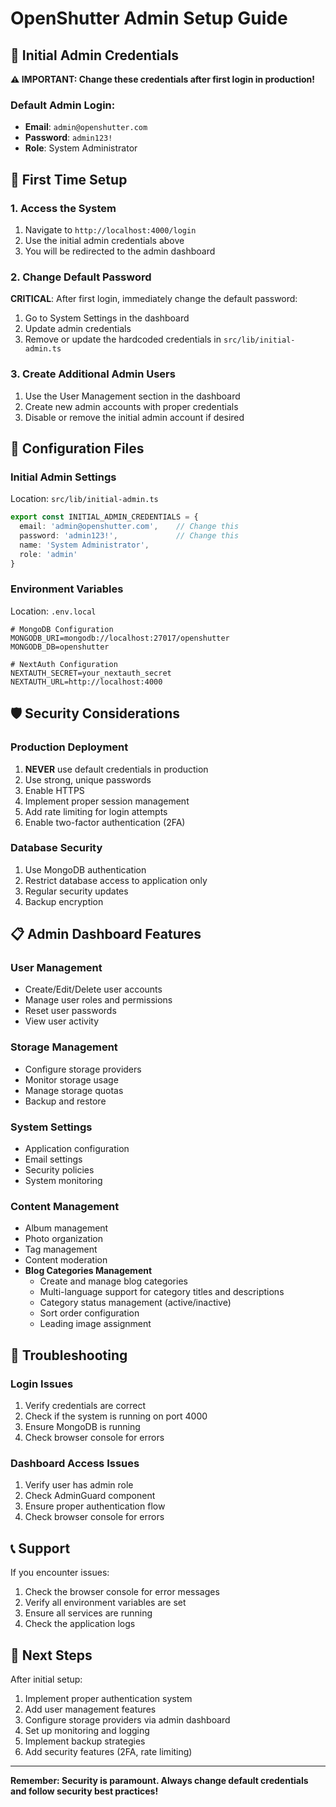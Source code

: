 # OpenShutter Admin Setup Guide

## 🔐 Initial Admin Credentials

**⚠️ IMPORTANT: Change these credentials after first login in production!**

### Default Admin Login:
- **Email**: `admin@openshutter.com`
- **Password**: `admin123!`
- **Role**: System Administrator

## 🚀 First Time Setup

### 1. Access the System
1. Navigate to `http://localhost:4000/login`
2. Use the initial admin credentials above
3. You will be redirected to the admin dashboard

### 2. Change Default Password
**CRITICAL**: After first login, immediately change the default password:
1. Go to System Settings in the dashboard
2. Update admin credentials
3. Remove or update the hardcoded credentials in `src/lib/initial-admin.ts`

### 3. Create Additional Admin Users
1. Use the User Management section in the dashboard
2. Create new admin accounts with proper credentials
3. Disable or remove the initial admin account if desired

## 🔧 Configuration Files

### Initial Admin Settings
Location: `src/lib/initial-admin.ts`

```typescript
export const INITIAL_ADMIN_CREDENTIALS = {
  email: 'admin@openshutter.com',    // Change this
  password: 'admin123!',             // Change this
  name: 'System Administrator',
  role: 'admin'
}
```

### Environment Variables
Location: `.env.local`

```env
# MongoDB Configuration
MONGODB_URI=mongodb://localhost:27017/openshutter
MONGODB_DB=openshutter

# NextAuth Configuration
NEXTAUTH_SECRET=your_nextauth_secret
NEXTAUTH_URL=http://localhost:4000
```

## 🛡️ Security Considerations

### Production Deployment
1. **NEVER** use default credentials in production
2. Use strong, unique passwords
3. Enable HTTPS
4. Implement proper session management
5. Add rate limiting for login attempts
6. Enable two-factor authentication (2FA)

### Database Security
1. Use MongoDB authentication
2. Restrict database access to application only
3. Regular security updates
4. Backup encryption


## 📋 Admin Dashboard Features

### User Management
- Create/Edit/Delete user accounts
- Manage user roles and permissions
- Reset user passwords
- View user activity

### Storage Management
- Configure storage providers
- Monitor storage usage
- Manage storage quotas
- Backup and restore

### System Settings
- Application configuration
- Email settings
- Security policies
- System monitoring

### Content Management
- Album management
- Photo organization
- Tag management
- Content moderation
- **Blog Categories Management**
  - Create and manage blog categories
  - Multi-language support for category titles and descriptions
  - Category status management (active/inactive)
  - Sort order configuration
  - Leading image assignment

## 🚨 Troubleshooting

### Login Issues
1. Verify credentials are correct
2. Check if the system is running on port 4000
3. Ensure MongoDB is running
4. Check browser console for errors

### Dashboard Access Issues
1. Verify user has admin role
2. Check AdminGuard component
3. Ensure proper authentication flow
3. Check browser console for errors


## 📞 Support

If you encounter issues:
1. Check the browser console for error messages
2. Verify all environment variables are set
3. Ensure all services are running
4. Check the application logs

## 🔄 Next Steps

After initial setup:
1. Implement proper authentication system
2. Add user management features
3. Configure storage providers via admin dashboard
4. Set up monitoring and logging
5. Implement backup strategies
6. Add security features (2FA, rate limiting)

---

**Remember: Security is paramount. Always change default credentials and follow security best practices!**
